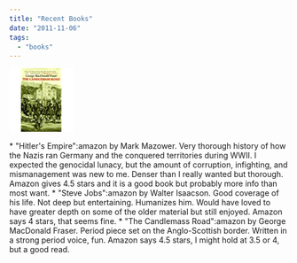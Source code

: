 ```yaml
---
title: "Recent Books"
date: "2011-11-06"
tags: 
  - "books"
---
```


[![](images/61QbeteCymL._AA115_.jpg "The Candlemass Road")](http://www.amazon.com)

\* "Hitler's Empire":amazon by Mark Mazower. Very thorough history of how the Nazis ran Germany and the conquered territories during WWII. I expected the genocidal lunacy, but the amount of corruption, infighting, and mismanagement was new to me. Denser than I really wanted but thorough. Amazon gives 4.5 stars and it is a good book but probably more info than most want. \* "Steve Jobs":amazon by Walter Isaacson. Good coverage of his life. Not deep but entertaining. Humanizes him. Would have loved to have greater depth on some of the older material but still enjoyed. Amazon says 4 stars, that seems fine. \* "The Candlemass Road":amazon by George MacDonald Fraser. Period piece set on the Anglo-Scottish border. Written in a strong period voice, fun. Amazon says 4.5 stars, I might hold at 3.5 or 4, but a good read.
